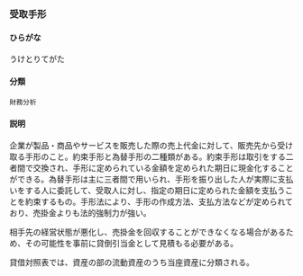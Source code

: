 <div style="display:none;">

## [あ行](securities-terms?id=あ行)

</div>

### 受取手形

#### ひらがな

うけとりてがた

#### 分類

`財務分析`

#### 説明

企業が製品・商品やサービスを販売した際の売上代金に対して、販売先から受け取る手形のこと。約束手形と為替手形の二種類がある。約束手形は取引をする二者間で交換され、手形に定められている金額を定められた期日に現金化することができる。為替手形は主に三者間で用いられ、手形を振り出した人が実際に支払いをする人に委託して、受取人に対し、指定の期日に定められた金額を支払うことを約束するもの。手形法により、手形の作成方法、支払方法などが定められており、売掛金よりも法的強制力が強い。
 
相手先の経営状態が悪化し、売掛金を回収することができなくなる場合があるため、その可能性を事前に貸倒引当金として見積もる必要がある。
 
貸借対照表では、資産の部の流動資産のうち当座資産に分類される。

<div style="display:none;">

## [か行](securities-terms?id=か行)
## [さ行](securities-terms?id=さ行)
## [た行](securities-terms?id=た行)
## [な行](securities-terms?id=な行)
## [は行](securities-terms?id=は行)
## [ま行](securities-terms?id=ま行)
## [や行](securities-terms?id=や行)
## [ら行](securities-terms?id=ら行)
## [わ行](securities-terms?id=わ行)
## [英数字・記号](securities-terms?id=英数字・記号)

</div>

